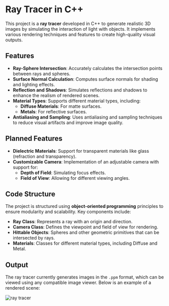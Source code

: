 # Ray Tracer in C++

This project is a **ray tracer** developed in C++ to generate realistic 3D images by simulating the interaction of light with objects. It implements various rendering techniques and features to create high-quality visual outputs.

## Features

- **Ray-Sphere Intersection**: Accurately calculates the intersection points between rays and spheres.
- **Surface Normal Calculation**: Computes surface normals for shading and lighting effects.
- **Reflection and Shadows**: Simulates reflections and shadows to enhance the realism of rendered scenes.
- **Material Types**: Supports different material types, including:
  - **Diffuse Materials**: For matte surfaces.
  - **Metals**: For reflective surfaces.
- **Antialiasing and Sampling**: Uses antialiasing and sampling techniques to reduce visual artifacts and improve image quality.

## Planned Features

- **Dielectric Materials**: Support for transparent materials like glass (refraction and transparency).
- **Customizable Camera**: Implementation of an adjustable camera with support for:
  - **Depth of Field**: Simulating focus effects.
  - **Field of View**: Allowing for different viewing angles.

## Code Structure

The project is structured using **object-oriented programming** principles to ensure modularity and scalability. Key components include:
- **Ray Class**: Represents a ray with an origin and direction.
- **Camera Class**: Defines the viewpoint and field of view for rendering.
- **Hittable Objects**: Spheres and other geometric primitives that can be intersected by rays.
- **Materials**: Classes for different material types, including Diffuse and Metal.

## Output

The ray tracer currently generates images in the `.ppm` format, which can be viewed using any compatible image viewer. Below is an example of a rendered scene:

![ray tracer](https://github.com/user-attachments/assets/421ba67d-60c7-4287-b925-ebdb5662c702)



